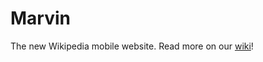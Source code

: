 # Marvin
The new Wikipedia mobile website. Read more on our [wiki]!

[wiki]: https://www.mediawiki.org/wiki/Reading/Web/Projects/NewMobileWebsite